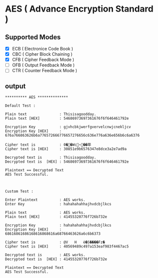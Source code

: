 # AES ( Advance Encryption Standard )

## Supported Modes

- [X] ECB ( Electronice Code Book )
- [X] CBC ( Cipher Block Chaining )
- [X] CFB ( Cipher Feedback Mode  )
- [ ] OFB ( Output Feedback Mode  )
- [ ] CTR ( Counter Feedback Mode )

## output

```
********** AES **************

Default Test : 

Plain text               : Thisisagoodday.
Plain text [HEX]         : 54686973697361676f6f646461792e

Encryption Key           : gjvhcbkjwerfgvervelcnwjcnekljcv
Encryption Key [HEX]     : 676a766863626b6a776572666776657276656c636e776a636e656b6c6a6376

Cipher text is           : 0��Wc~��筚
Cipher text is [HEX]     : 30851e9b6576347e8dce3a2e7ad9a

Decrypted text is        : Thisisagoodday.
Decrypted text is  [HEX] : 54686973697361676f6f646461792e

Plaintext == Decrypted Text 
AES Test Successful.



Custom Test : 

Enter Plaintext          : AES works.
Enter Key                : hahahahahhajhvdcbjlkcs

Plain text               : AES works.
Plain text [HEX]         : 41455320776f726b732e

Encryption Key           : hahahahahhajhvdcbjlkcs
Encryption Key [HEX]     : 68616861686168616868616a68766463626a6c6b6373

Cipher text is           : @V	H	ė�S����Fz�
Cipher text is [HEX]     : 40569489c497a153eaf983f4467ac5

Decrypted text is        : AES works.
Decrypted text is  [HEX] : 41455320776f726b732e

Plaintext == Decrypted Text 
AES Test Successful.
```
